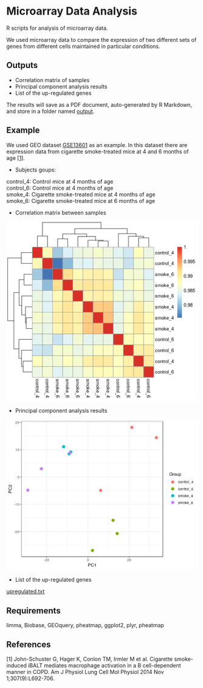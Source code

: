 Microarray Data Analysis
============================
R scripts for analysis of microarray data.

We used microarray data to compare the expression of two different sets of genes from different cells maintained in particular conditions.

## Outputs
- Correlation matrix of samples
- Principal component analysis results
- List of the up-regulated genes

The results will save as a PDF document, auto-generated by R Markdown, and store in a folder named <a href="https://github.com/Alirezafathian/microarray_data_analysis/tree/master/output">output</a>.

## Example

We used GEO dataset <a href="https://www.ncbi.nlm.nih.gov/geo/query/acc.cgi?acc=GSE52509">GSE13601</a> as an example. In this dataset there are expression data from cigarette smoke-treated mice at 4 and 6 months of age [[1]](#1).

- Subjects goups:

control_4: Control mice at 4 months of age   
control_6: Control mice at 4 months of age   
smoke_4: Cigarette smoke-treated mice at 4 months of age  
smoke_6: Cigarette smoke-treated mice at 6 months of age  

- Correlation matrix between samples

![](https://github.com/Alirezafathian/microarray_data_analysis/blob/master/output/fig/heatmap.png)

- Principal component analysis results

![](https://github.com/Alirezafathian/microarray_data_analysis/blob/master/output/fig/pca.png)

- List of the up-regulated genes

<a href="https://github.com/Alirezafathian/microarray_data_analysis/blob/master/output/upregulated/upregulated.txt">upregulated.txt</a>

## Requirements
limma,
Biobase,
GEOquery,
pheatmap,
ggplot2,
plyr,
pheatmap	

## References
<a id="2">[1]</a>
John-Schuster G, Hager K, Conlon TM, Irmler M et al. Cigarette smoke-induced iBALT mediates macrophage activation in a B cell-dependent manner in COPD. Am J Physiol Lung Cell Mol Physiol 2014 Nov 1;307(9):L692-706.
